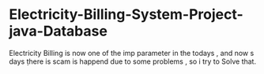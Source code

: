 # Electricity-Billing-System-Project-java-Database
Electricity Billing is now one of the imp parameter in the todays , and now s days ṭhere is scam is happend due to some problems , so i try to Solve that.
